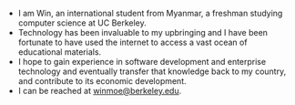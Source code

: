 - I am Win, an international student from Myanmar, a freshman studying computer science at UC Berkeley.
- Technology has been invaluable to my upbringing and I have been fortunate to have used the internet to access a vast ocean of educational materials.
- I hope to gain experience in software development and enterprise technology and eventually transfer that knowledge back to my country, and contribute to its economic development.
- I can be reached at winmoe@berkeley.edu.

<!---
winmoee/winmoee is a ✨ special ✨ repository because its `README.md` (this file) appears on your GitHub profile.
You can click the Preview link to take a look at your changes.
--->
